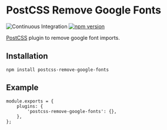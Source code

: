 # PostCSS Remove Google Fonts

![Continuous Integration](https://github.com/0x46616c6b/postcss-remove-google-fonts/workflows/Continuous%20Integration/badge.svg) [![npm version](https://badge.fury.io/js/postcss-remove-google-fonts.svg)](https://badge.fury.io/js/postcss-remove-google-fonts)

[PostCSS](https://postcss.org/) plugin to remove google font imports.

## Installation

    npm install postcss-remove-google-fonts

## Example

    module.exports = {
        plugins: {
            'postcss-remove-google-fonts': {},
        },
    };
